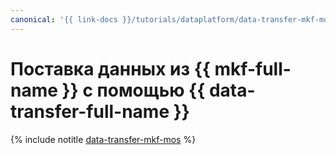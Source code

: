 ```yaml
---
canonical: '{{ link-docs }}/tutorials/dataplatform/data-transfer-mkf-mos'
---
```


# Поставка данных из {{ mkf-full-name }} с помощью {{ data-transfer-full-name }}

{% include notitle [data-transfer-mkf-mos](../../_tutorials/dataplatform/data-transfer-mkf-mos.md) %}
